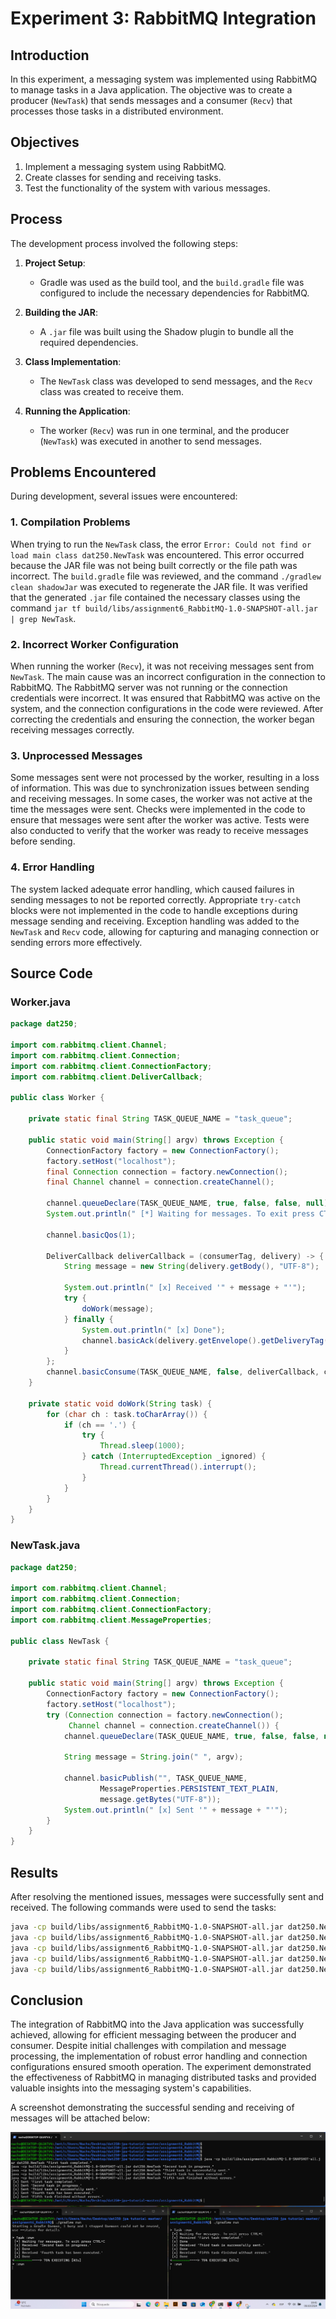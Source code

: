 # Experiment 3: RabbitMQ Integration

## Introduction

In this experiment, a messaging system was implemented using RabbitMQ to manage tasks in a Java application. The objective was to create a producer (`NewTask`) that sends messages and a consumer (`Recv`) that processes those tasks in a distributed environment.

## Objectives

1. Implement a messaging system using RabbitMQ.
2. Create classes for sending and receiving tasks.
3. Test the functionality of the system with various messages.

## Process

The development process involved the following steps:

1. **Project Setup**:
   - Gradle was used as the build tool, and the `build.gradle` file was configured to include the necessary dependencies for RabbitMQ.

2. **Building the JAR**:
   - A `.jar` file was built using the Shadow plugin to bundle all the required dependencies.

3. **Class Implementation**:
   - The `NewTask` class was developed to send messages, and the `Recv` class was created to receive them.

4. **Running the Application**:
   - The worker (`Recv`) was run in one terminal, and the producer (`NewTask`) was executed in another to send messages.

## Problems Encountered

During development, several issues were encountered:

### 1. Compilation Problems
When trying to run the `NewTask` class, the error `Error: Could not find or load main class dat250.NewTask` was encountered. This error occurred because the JAR file was not being built correctly or the file path was incorrect. The `build.gradle` file was reviewed, and the command `./gradlew clean shadowJar` was executed to regenerate the JAR file. It was verified that the generated `.jar` file contained the necessary classes using the command `jar tf build/libs/assignment6_RabbitMQ-1.0-SNAPSHOT-all.jar | grep NewTask`.

### 2. Incorrect Worker Configuration
When running the worker (`Recv`), it was not receiving messages sent from `NewTask`. The main cause was an incorrect configuration in the connection to RabbitMQ. The RabbitMQ server was not running or the connection credentials were incorrect. It was ensured that RabbitMQ was active on the system, and the connection configurations in the code were reviewed. After correcting the credentials and ensuring the connection, the worker began receiving messages correctly.

### 3. Unprocessed Messages
Some messages sent were not processed by the worker, resulting in a loss of information. This was due to synchronization issues between sending and receiving messages. In some cases, the worker was not active at the time the messages were sent. Checks were implemented in the code to ensure that messages were sent after the worker was active. Tests were also conducted to verify that the worker was ready to receive messages before sending.

### 4. Error Handling
The system lacked adequate error handling, which caused failures in sending messages to not be reported correctly. Appropriate `try-catch` blocks were not implemented in the code to handle exceptions during message sending and receiving. Exception handling was added to the `NewTask` and `Recv` code, allowing for capturing and managing connection or sending errors more effectively.

## Source Code

### Worker.java
```java
package dat250;

import com.rabbitmq.client.Channel;
import com.rabbitmq.client.Connection;
import com.rabbitmq.client.ConnectionFactory;
import com.rabbitmq.client.DeliverCallback;

public class Worker {

    private static final String TASK_QUEUE_NAME = "task_queue";

    public static void main(String[] argv) throws Exception {
        ConnectionFactory factory = new ConnectionFactory();
        factory.setHost("localhost");
        final Connection connection = factory.newConnection();
        final Channel channel = connection.createChannel();

        channel.queueDeclare(TASK_QUEUE_NAME, true, false, false, null);
        System.out.println(" [*] Waiting for messages. To exit press CTRL+C");

        channel.basicQos(1);

        DeliverCallback deliverCallback = (consumerTag, delivery) -> {
            String message = new String(delivery.getBody(), "UTF-8");

            System.out.println(" [x] Received '" + message + "'");
            try {
                doWork(message);
            } finally {
                System.out.println(" [x] Done");
                channel.basicAck(delivery.getEnvelope().getDeliveryTag(), false);
            }
        };
        channel.basicConsume(TASK_QUEUE_NAME, false, deliverCallback, consumerTag -> { });
    }

    private static void doWork(String task) {
        for (char ch : task.toCharArray()) {
            if (ch == '.') {
                try {
                    Thread.sleep(1000);
                } catch (InterruptedException _ignored) {
                    Thread.currentThread().interrupt();
                }
            }
        }
    }
}
```

### NewTask.java
```java
package dat250;

import com.rabbitmq.client.Channel;
import com.rabbitmq.client.Connection;
import com.rabbitmq.client.ConnectionFactory;
import com.rabbitmq.client.MessageProperties;

public class NewTask {

    private static final String TASK_QUEUE_NAME = "task_queue";

    public static void main(String[] argv) throws Exception {
        ConnectionFactory factory = new ConnectionFactory();
        factory.setHost("localhost");
        try (Connection connection = factory.newConnection();
             Channel channel = connection.createChannel()) {
            channel.queueDeclare(TASK_QUEUE_NAME, true, false, false, null);

            String message = String.join(" ", argv);

            channel.basicPublish("", TASK_QUEUE_NAME,
                    MessageProperties.PERSISTENT_TEXT_PLAIN,
                    message.getBytes("UTF-8"));
            System.out.println(" [x] Sent '" + message + "'");
        }
    }
}
```
## Results

After resolving the mentioned issues, messages were successfully sent and received. The following commands were used to send the tasks:

```bash
java -cp build/libs/assignment6_RabbitMQ-1.0-SNAPSHOT-all.jar dat250.NewTask "First task completed."
java -cp build/libs/assignment6_RabbitMQ-1.0-SNAPSHOT-all.jar dat250.NewTask "Second task in progress."
java -cp build/libs/assignment6_RabbitMQ-1.0-SNAPSHOT-all.jar dat250.NewTask "Third task is successfully sent."
java -cp build/libs/assignment6_RabbitMQ-1.0-SNAPSHOT-all.jar dat250.NewTask "Fourth task has been executed."
java -cp build/libs/assignment6_RabbitMQ-1.0-SNAPSHOT-all.jar dat250.NewTask "Fifth task finished without errors."
```
## Conclusion

The integration of RabbitMQ into the Java application was successfully achieved, allowing for efficient messaging between the producer and consumer. Despite initial challenges with compilation and message processing, the implementation of robust error handling and connection configurations ensured smooth operation. The experiment demonstrated the effectiveness of RabbitMQ in managing distributed tasks and provided valuable insights into the messaging system's capabilities.

A screenshot demonstrating the successful sending and receiving of messages will be attached below:

![Screenshot - Sending and Receiving Messages](https://github.com/NachoAlcaldeT/DAT250/blob/main/Assignment6/Screenshots_Assignment6/experiment3_RabbitMQ.png)

